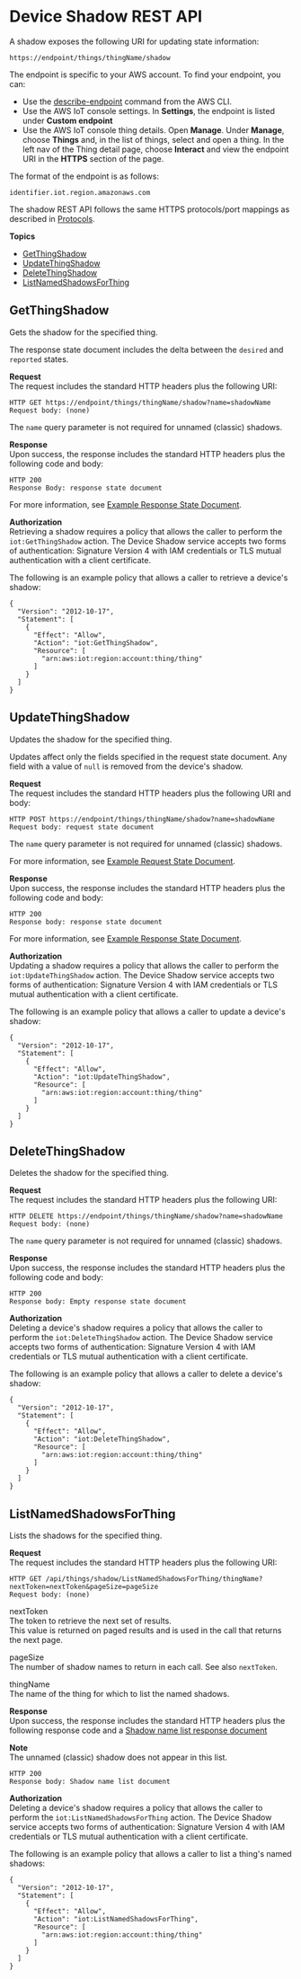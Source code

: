 # Device Shadow REST API<a name="device-shadow-rest-api"></a>

A shadow exposes the following URI for updating state information:

```
https://endpoint/things/thingName/shadow
```

The endpoint is specific to your AWS account\. To find your endpoint, you can:
+ Use the [describe\-endpoint](https://docs.aws.amazon.com/cli/latest/reference/iot/describe-endpoint.html) command from the AWS CLI\.
+ Use the AWS IoT console settings\. In **Settings**, the endpoint is listed under **Custom endpoint**
+ Use the AWS IoT console thing details\. Open **Manage**\. Under **Manage**, choose **Things** and, in the list of things, select and open a thing\. In the left nav of the Thing detail page, choose **Interact** and view the endpoint URI in the **HTTPS** section of the page\.

The format of the endpoint is as follows:

```
identifier.iot.region.amazonaws.com
```

The shadow REST API follows the same HTTPS protocols/port mappings as described in [Protocols](protocols.md)\.

**Topics**
+ [GetThingShadow](#API_GetThingShadow)
+ [UpdateThingShadow](#API_UpdateThingShadow)
+ [DeleteThingShadow](#API_DeleteThingShadow)
+ [ListNamedShadowsForThing](#API_ListNamedShadowsForThing)

## GetThingShadow<a name="API_GetThingShadow"></a>

Gets the shadow for the specified thing\.

The response state document includes the delta between the `desired` and `reported` states\.

**Request**  
The request includes the standard HTTP headers plus the following URI:

```
HTTP GET https://endpoint/things/thingName/shadow?name=shadowName
Request body: (none)
```

The `name` query parameter is not required for unnamed \(classic\) shadows\.

**Response**  
Upon success, the response includes the standard HTTP headers plus the following code and body:

```
HTTP 200
Response Body: response state document
```

For more information, see [Example Response State Document](device-shadow-document.md#device-shadow-example-response-json)\.

**Authorization**  
Retrieving a shadow requires a policy that allows the caller to perform the `iot:GetThingShadow` action\. The Device Shadow service accepts two forms of authentication: Signature Version 4 with IAM credentials or TLS mutual authentication with a client certificate\.

The following is an example policy that allows a caller to retrieve a device's shadow:

```
{
  "Version": "2012-10-17",
  "Statement": [
    {
      "Effect": "Allow",
      "Action": "iot:GetThingShadow",
      "Resource": [
        "arn:aws:iot:region:account:thing/thing"
      ]
    }
  ]
}
```

## UpdateThingShadow<a name="API_UpdateThingShadow"></a>

Updates the shadow for the specified thing\.

Updates affect only the fields specified in the request state document\. Any field with a value of `null` is removed from the device's shadow\.

**Request**  
The request includes the standard HTTP headers plus the following URI and body:

```
HTTP POST https://endpoint/things/thingName/shadow?name=shadowName
Request body: request state document
```

The `name` query parameter is not required for unnamed \(classic\) shadows\.

For more information, see [Example Request State Document](device-shadow-document.md#device-shadow-example-request-json)\.

**Response**  
Upon success, the response includes the standard HTTP headers plus the following code and body:

```
HTTP 200
Response body: response state document
```

For more information, see [Example Response State Document](device-shadow-document.md#device-shadow-example-response-json)\.

**Authorization**  
Updating a shadow requires a policy that allows the caller to perform the `iot:UpdateThingShadow` action\. The Device Shadow service accepts two forms of authentication: Signature Version 4 with IAM credentials or TLS mutual authentication with a client certificate\.

The following is an example policy that allows a caller to update a device's shadow:

```
{
  "Version": "2012-10-17",
  "Statement": [
    {
      "Effect": "Allow",
      "Action": "iot:UpdateThingShadow",
      "Resource": [
        "arn:aws:iot:region:account:thing/thing"
      ]
    }
  ]
}
```

## DeleteThingShadow<a name="API_DeleteThingShadow"></a>

Deletes the shadow for the specified thing\.

**Request**  
The request includes the standard HTTP headers plus the following URI:

```
HTTP DELETE https://endpoint/things/thingName/shadow?name=shadowName
Request body: (none)
```

The `name` query parameter is not required for unnamed \(classic\) shadows\.

**Response**  
Upon success, the response includes the standard HTTP headers plus the following code and body:

```
HTTP 200
Response body: Empty response state document
```

**Authorization**  
Deleting a device's shadow requires a policy that allows the caller to perform the `iot:DeleteThingShadow` action\. The Device Shadow service accepts two forms of authentication: Signature Version 4 with IAM credentials or TLS mutual authentication with a client certificate\.

The following is an example policy that allows a caller to delete a device's shadow:

```
{
  "Version": "2012-10-17",
  "Statement": [
    {
      "Effect": "Allow",
      "Action": "iot:DeleteThingShadow",
      "Resource": [
        "arn:aws:iot:region:account:thing/thing"
      ]
    }
  ]
}
```

## ListNamedShadowsForThing<a name="API_ListNamedShadowsForThing"></a>

Lists the shadows for the specified thing\.

**Request**  
The request includes the standard HTTP headers plus the following URI:

```
HTTP GET /api/things/shadow/ListNamedShadowsForThing/thingName?nextToken=nextToken&pageSize=pageSize
Request body: (none)
```

nextToken  
The token to retrieve the next set of results\.  
This value is returned on paged results and is used in the call that returns the next page\.

pageSize  
The number of shadow names to return in each call\. See also `nextToken`\.

thingName  
The name of the thing for which to list the named shadows\.

**Response**  
Upon success, the response includes the standard HTTP headers plus the following response code and a [Shadow name list response document](device-shadow-document.md#device-shadow-list-json)

**Note**  
The unnamed \(classic\) shadow does not appear in this list\.

```
HTTP 200
Response body: Shadow name list document
```

**Authorization**  
Deleting a device's shadow requires a policy that allows the caller to perform the `iot:ListNamedShadowsForThing` action\. The Device Shadow service accepts two forms of authentication: Signature Version 4 with IAM credentials or TLS mutual authentication with a client certificate\.

The following is an example policy that allows a caller to list a thing's named shadows:

```
{
  "Version": "2012-10-17",
  "Statement": [
    {
      "Effect": "Allow",
      "Action": "iot:ListNamedShadowsForThing",
      "Resource": [
        "arn:aws:iot:region:account:thing/thing"
      ]
    }
  ]
}
```